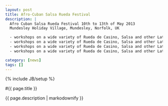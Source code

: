 ```yaml
---
layout: post
title: Afro-Cuban Salsa Rueda Festival
description: |
  Afro Cuban Salsa Rueda Festival 10th to 13th of May 2013
  Mundesley Holiday Village, Mundesley, Norfolk, UK

  - workshops on a wide variety of Rueda de Casino, Salsa and other Latin and African dance
  - workshops on a wide variety of Rueda de Casino, Salsa and other Latin and African dance
  - workshops on a wide variety of Rueda de Casino, Salsa and other Latin and African dance
  - workshops on a wide variety of Rueda de Casino, Salsa and other Latin and African dance

category: [news] 
tags: []
---
```

{% include JB/setup %}

#{{ page.title }}

{{ page.description | markodownify }}
